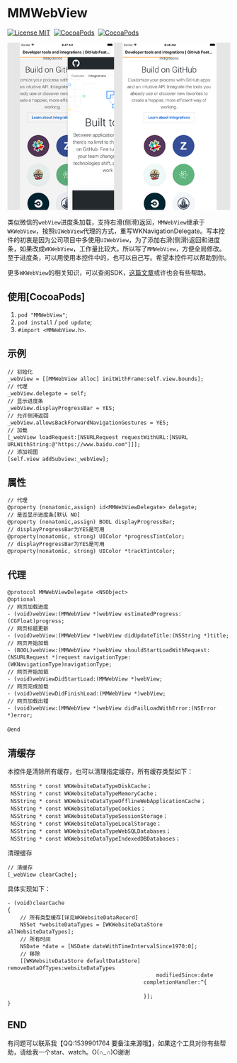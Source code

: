 # MMWebView

[![License MIT](https://img.shields.io/badge/license-MIT-green.svg?style=flat)](https://raw.githubusercontent.com/CheeryLau/MMWebView/master/LICENSE)&nbsp;
[![CocoaPods](http://img.shields.io/cocoapods/v/MMWebView.svg?style=flat)](http://cocoapods.org/?q=MMWebView)&nbsp;
[![CocoaPods](http://img.shields.io/cocoapods/p/MMWebView.svg?style=flat)](http://cocoapods.org/?q=MMWebView)&nbsp;

![MMWebView](Screenshot.png)     


类似微信的`webView`进度条加载，支持右滑(侧滑)返回，`MMWebView`继承于`WKWebView`，按照`UIWebView`代理的方式，重写WKNavigationDelegate。写本控件的初衷是因为公司项目中多使用`UIWebView`，为了添加右滑(侧滑)返回和进度条，如果改成`WKWebView`，工作量比较大。所以写了`MMWebView`，方便全局修改。至于进度条，可以用使用本控件中的，也可以自己写。希望本控件可以帮助到你。

更多`WKWebView`的相关知识，可以查阅SDK，[这篇文章](https://github.com/CheeryLau/WKWebView)或许也会有些帮助。

## 使用[CocoaPods]

1. `pod "MMWebView"`;
2. `pod install` / `pod update`;
3. `#import <MMWebView.h>`.

## 示例

```objc
// 初始化
_webView = [[MMWebView alloc] initWithFrame:self.view.bounds];
// 代理
_webView.delegate = self;
// 显示进度条
_webView.displayProgressBar = YES;
// 允许侧滑返回
_webView.allowsBackForwardNavigationGestures = YES;
// 加载
[_webView loadRequest:[NSURLRequest requestWithURL:[NSURL URLWithString:@"https://www.baidu.com"]]];
// 添加视图
[self.view addSubview:_webView];
```

## 属性

```objc
// 代理
@property (nonatomic,assign) id<MMWebViewDelegate> delegate;
// 是否显示进度条[默认 NO]
@property (nonatomic,assign) BOOL displayProgressBar;
// displayProgressBar为YES是可用
@property(nonatomic, strong) UIColor *progressTintColor;
// displayProgressBar为YES是可用
@property(nonatomic, strong) UIColor *trackTintColor;

```

## 代理

```objc
@protocol MMWebViewDelegate <NSObject>
@optional
// 网页加载进度
- (void)webView:(MMWebView *)webView estimatedProgress:(CGFloat)progress;
// 网页标题更新
- (void)webView:(MMWebView *)webView didUpdateTitle:(NSString *)title;
// 网页开始加载
- (BOOL)webView:(MMWebView *)webView shouldStartLoadWithRequest:(NSURLRequest *)request navigationType:(WKNavigationType)navigationType;
// 网页开始加载
- (void)webViewDidStartLoad:(MMWebView *)webView;
// 网页完成加载
- (void)webViewDidFinishLoad:(MMWebView *)webView;
// 网页加载出错
- (void)webView:(MMWebView *)webView didFailLoadWithError:(NSError *)error;

@end
```

## 清缓存

本控件是清除所有缓存，也可以清理指定缓存，所有缓存类型如下：

```objc
 NSString * const WKWebsiteDataTypeDiskCache；
 NSString * const WKWebsiteDataTypeMemoryCache；
 NSString * const WKWebsiteDataTypeOfflineWebApplicationCache；
 NSString * const WKWebsiteDataTypeCookies；
 NSString * const WKWebsiteDataTypeSessionStorage；
 NSString * const WKWebsiteDataTypeLocalStorage；
 NSString * const WKWebsiteDataTypeWebSQLDatabases；
 NSString * const WKWebsiteDataTypeIndexedDBDatabases；
```

清理缓存

```objc
// 清缓存
[_webView clearCache];
```
 
 具体实现如下：
 
```objc
- (void)clearCache
{
    // 所有类型缓存[详见WKWebsiteDataRecord]
    NSSet *websiteDataTypes = [WKWebsiteDataStore allWebsiteDataTypes];
    // 所有时间
    NSDate *date = [NSDate dateWithTimeIntervalSince1970:0];
    // 移除
    [[WKWebsiteDataStore defaultDataStore] removeDataOfTypes:websiteDataTypes
                                               modifiedSince:date
                                           completionHandler:^{
                                               
                                           }];
}
```

## END

有问题可以联系我【QQ:1539901764 要备注来源哦】，如果这个工具对你有些帮助，请给我一个star、watch。O(∩_∩)O谢谢


